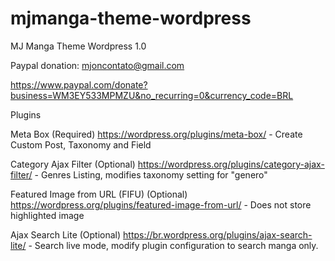 # mjmanga-theme-wordpress
MJ Manga Theme Wordpress 1.0

Paypal donation: mjoncontato@gmail.com

https://www.paypal.com/donate?business=WM3EY533MPMZU&no_recurring=0&currency_code=BRL


Plugins

Meta Box (Required) https://wordpress.org/plugins/meta-box/ - Create Custom Post, Taxonomy and Field

Category Ajax Filter (Optional) https://wordpress.org/plugins/category-ajax-filter/ - Genres Listing, modifies taxonomy setting for "genero"

Featured Image from URL (FIFU) (Optional) https://wordpress.org/plugins/featured-image-from-url/ - Does not store highlighted image

Ajax Search Lite (Optional) https://br.wordpress.org/plugins/ajax-search-lite/ - Search live mode, modify plugin configuration to search manga only.
